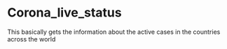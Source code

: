 # Corona_live_status
This basically gets the information about the active cases in the countries across the world
